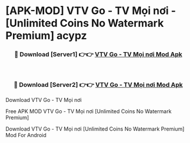 # [APK-MOD] VTV Go - TV Mọi nơi - [Unlimited Coins No Watermark Premium] acypz



<div align="center">
<h3>🔴 Download [Server1] 👉👉 <a href="https://momento.my/?title=VTV_Go_-_TV_Mọi_nơi">VTV Go - TV Mọi nơi Mod Apk</a></h3><br>

<h3>🔴 Download [Server2] 👉👉 <a href="https://momento.my/?title=VTV_Go_-_TV_Mọi_nơi">VTV Go - TV Mọi nơi Mod Apk</a></h3>
</div>



Download VTV Go - TV Mọi nơi 

Free APK MOD VTV Go - TV Mọi nơi [Unlimited Coins No Watermark Premium]

Download VTV Go - TV Mọi nơi [Unlimited Coins No Watermark Premium] Mod For Android
